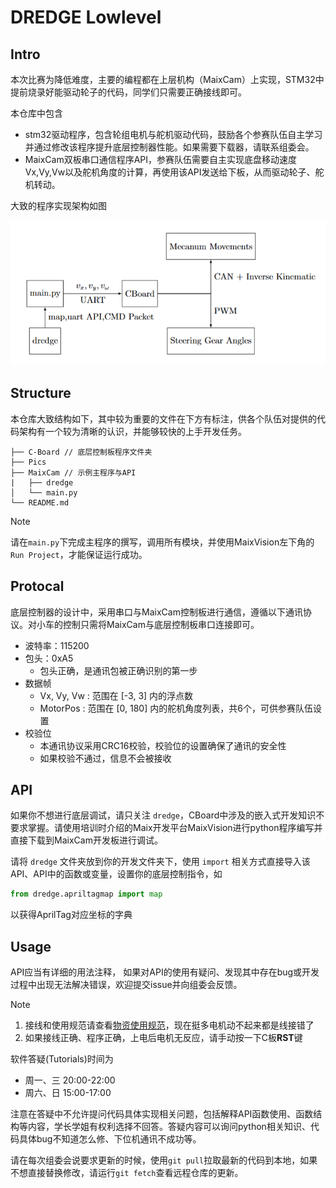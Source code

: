 # DREDGE Lowlevel
## Intro
本次比赛为降低难度，主要的编程都在上层机构（MaixCam）上实现，STM32中提前烧录好能驱动轮子的代码，同学们只需要正确接线即可。

本仓库中包含

- stm32驱动程序，包含轮组电机与舵机驱动代码，鼓励各个参赛队伍自主学习并通过修改该程序提升底层控制器性能。如果需要下载器，请联系组委会。
- MaixCam双板串口通信程序API，参赛队伍需要自主实现底盘移动速度Vx,Vy,Vw以及舵机角度的计算，再使用该API发送给下板，从而驱动轮子、舵机转动。

大致的程序实现架构如图
<center><img src="Pics/pic.png"></center>

## Structure
本仓库大致结构如下，其中较为重要的文件在下方有标注，供各个队伍对提供的代码架构有一个较为清晰的认识，并能够较快的上手开发任务。

```
├── C-Board // 底层控制板程序文件夹
├── Pics
├── MaixCam // 示例主程序与API
|   ├── dredge
│   └── main.py
└── README.md
```
> [!NOTE]
> 请在`main.py`下完成主程序的撰写，调用所有模块，并使用MaixVision左下角的`Run Project`，才能保证运行成功。
## Protocal
底层控制器的设计中，采用串口与MaixCam控制板进行通信，遵循以下通讯协议。对小车的控制只需将MaixCam与底层控制板串口连接即可。
- 波特率：115200
- 包头：0xA5
    -  包头正确，是通讯包被正确识别的第一步
- 数据帧
    - Vx, Vy, Vw : 范围在 [-3, 3] 内的浮点数
    - MotorPos : 范围在 [0, 180] 内的舵机角度列表，共6个，可供参赛队伍设置
- 校验位
    - 本通讯协议采用CRC16校验，校验位的设置确保了通讯的安全性
    - 如果校验不通过，信息不会被接收

 ## API
 如果你不想进行底层调试，请只关注 `dredge`，CBoard中涉及的嵌入式开发知识不要求掌握。请使用培训时介绍的Maix开发平台MaixVision进行python程序编写并直接下载到MaixCam开发板进行调试。

 请将 `dredge` 文件夹放到你的开发文件夹下，使用 `import` 相关方式直接导入该API、API中的函数或变量，设置你的底层控制指令，如
 ```python
 from dredge.apriltagmap import map
 ```
 以获得AprilTag对应坐标的字典

## Usage
 API应当有详细的用法注释， 如果对API的使用有疑问、发现其中存在bug或开发过程中出现无法解决错误，欢迎提交issue并向组委会反馈。

 > [!NOTE]
 > 1. 接线和使用规范请查看[物资使用规范](https://zanpw3z2hb6.feishu.cn/wiki/ASwQwNbtJinhljkgD8dcEpecn7d?from=from_copylink)，现在挺多电机动不起来都是线接错了
 > 2. 如果接线正确、程序正确，上电后电机无反应，请手动按一下C板**RST**键

 软件答疑(Tutorials)时间为
 - 周一、三 20:00-22:00
 - 周六、日 15:00-17:00
 
 注意在答疑中不允许提问代码具体实现相关问题，包括解释API函数使用、函数结构等内容，学长学姐有权利选择不回答。答疑内容可以询问python相关知识、代码具体bug不知道怎么修、下位机通讯不成功等。

 请在每次组委会说要求更新的时候，使用`git pull`拉取最新的代码到本地，如果不想直接替换修改，请运行`git fetch`查看远程仓库的更新。

